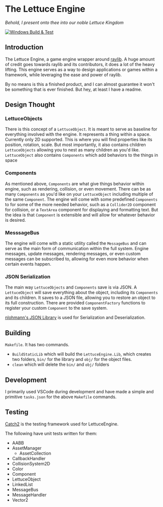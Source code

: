 # The Lettuce Engine

*Behold, I present onto thee into our noble Lettuce Kingdom*

[![Windows Build & Test](https://github.com/TheKingOfLettuce/LettuceEngine/actions/workflows/LettuceEngineBuildAndTest.yml/badge.svg)](https://github.com/TheKingOfLettuce/LettuceEngine/actions/workflows/LettuceEngineBuildAndTest.yml)

## Introduction
The Lettuce Engine, a game engine wrapper around [raylib](https://github.com/raysan5/raylib). A huge amount of credit goes towards raylib and its contributors, it does a lot of the heavy lifting. This engine serves as a way to design applications or games within a framework, while leveraging the ease and power of raylib.

By no means is this a finished product, and I can almost guarantee it won't be something that is ever finished. But hey, at least I have a readme.

## Design Thought

### LettuceObjects
There is this concept of a `LettuceObject`. It is meant to serve as baseline for everything involved with the engine. It represents a thing within a space. Currently only 2D supported. This is where you will find properties like its position, rotation, scale. But most importantly, it also contains children `LettuceObjects` allowing you to nest as many children as you'd like. `LettuceObject` also contains `Components` which add behaviors to the things in space

### Components
As mentioned above, `Components` are what give things behavior within engine, such as rendering, collision, or even movement. There can be as many `Components` as you'd like on your `LettuceObject` including multiple of the same `Component`. The engine will come with some predefined `Components` to for some of the more needed behavior, such as a `Collider2D` component for collision, or a `TextArea` component for displaying and formatting text. But the idea is that `Component` is extensible and will allow for whatever behavior is desired.

### MesssageBus
The engine will come with a static utility called the `MessageBus` and can serve as the main form of communication within the full system. Engine messages, update messages, rendering messages, or even custom messages can be subscribed to, allowing for even more behavior when certain events happen.

### JSON Serialization
The main way `LettuceObjects` and `Components` save is via JSON. A `LettuceObject` will save everything about the object, including its `Components` and its children. It saves to a JSON file, allowing you to restore an object to its full construction. There are provided `ComponentFactory` functions to register your custom `Component` to the save system.

[nlohmann's JSON Library](https://github.com/nlohmann/json) is used for Serialization and Deserialization.

## Building
`Makefile`. It has two commands. 
- `BuildStaticLib` which will build the `LettuceEngine.Lib`, which creates two folders, `bin/` for the library and `obj/` for the object files.
- `clean` which will delete the `bin/` and `obj/` folders

## Development
I primarily used VSCode during development and have made a simple and primitive `tasks.json` for the above `Makefile` commands. 

## Testing
[Catch2](https://github.com/catchorg/Catch2/tree/devel) is the testing framework used for LettuceEngine.

The following have unit tests written for them:
- AABB
- AssetManager
    - AssetCollection
- CallbackHandler
- CollisionSystem2D
- Color
- Component
- LettuceObject
- LinkedList
- MessageBus
- MessageHandler
- Vector2
